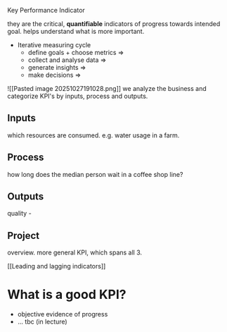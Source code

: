 Key Performance Indicator

they are the critical, **quantifiable** indicators of progress towards intended goal. helps understand what is more important. 
* Iterative measuring cycle
	* define goals + choose metrics =>
	* collect and analyse data =>
	* generate insights =>
	* make decisions =>

![[Pasted image 20251027191028.png]]
we analyze the business and categorize KPI's by inputs, process and outputs. 
## Inputs
which resources are consumed. e.g. water usage in a farm.
## Process
how long does the median person wait in a coffee shop line?
## Outputs
quality - 
## Project
overview. more general KPI, which spans all 3. 


[[Leading and lagging indicators]]

# What is a good KPI?
* objective evidence of progress
* ... tbc (in lecture)